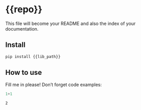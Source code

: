 {{repo}}
================

<!-- WARNING: THIS FILE WAS AUTOGENERATED! DO NOT EDIT! -->

This file will become your README and also the index of your
documentation.

## Install

``` sh
pip install {{lib_path}}
```

## How to use

Fill me in please! Don’t forget code examples:

``` python
1+1
```

    2
